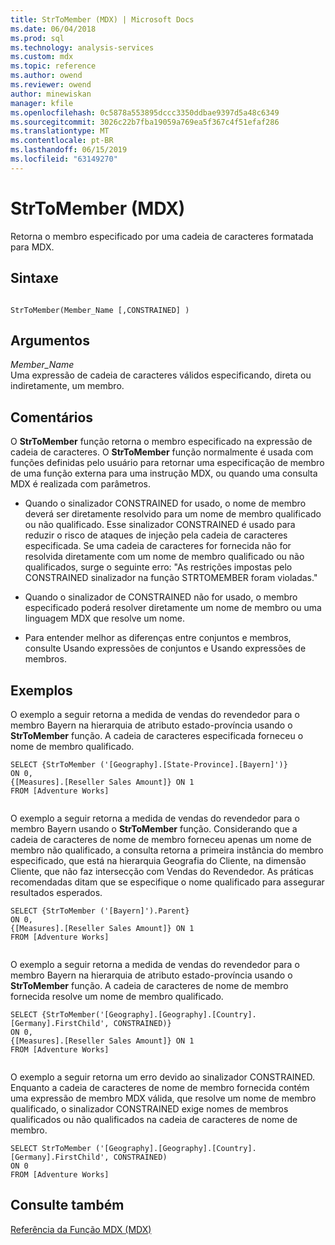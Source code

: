 ```yaml
---
title: StrToMember (MDX) | Microsoft Docs
ms.date: 06/04/2018
ms.prod: sql
ms.technology: analysis-services
ms.custom: mdx
ms.topic: reference
ms.author: owend
ms.reviewer: owend
author: minewiskan
manager: kfile
ms.openlocfilehash: 0c5878a553895dccc3350ddbae9397d5a48c6349
ms.sourcegitcommit: 3026c22b7fba19059a769ea5f367c4f51efaf286
ms.translationtype: MT
ms.contentlocale: pt-BR
ms.lasthandoff: 06/15/2019
ms.locfileid: "63149270"
---
```

# <a name="strtomember-mdx"></a>StrToMember (MDX)


  Retorna o membro especificado por uma cadeia de caracteres formatada para MDX.  
  
## <a name="syntax"></a>Sintaxe  
  
```  
  
StrToMember(Member_Name [,CONSTRAINED] )   
```  
  
## <a name="arguments"></a>Argumentos  
 *Member_Name*  
 Uma expressão de cadeia de caracteres válidos especificando, direta ou indiretamente, um membro.  
  
## <a name="remarks"></a>Comentários  
 O **StrToMember** função retorna o membro especificado na expressão de cadeia de caracteres. O **StrToMember** função normalmente é usada com funções definidas pelo usuário para retornar uma especificação de membro de uma função externa para uma instrução MDX, ou quando uma consulta MDX é realizada com parâmetros.  
  
-   Quando o sinalizador CONSTRAINED for usado, o nome de membro deverá ser diretamente resolvido para um nome de membro qualificado ou não qualificado. Esse sinalizador CONSTRAINED é usado para reduzir o risco de ataques de injeção pela cadeia de caracteres especificada. Se uma cadeia de caracteres for fornecida não for resolvida diretamente com um nome de membro qualificado ou não qualificados, surge o seguinte erro: "As restrições impostas pelo CONSTRAINED sinalizador na função STRTOMEMBER foram violadas."  
  
-   Quando o sinalizador de CONSTRAINED não for usado, o membro especificado poderá resolver diretamente um nome de membro ou uma linguagem MDX que resolve um nome.  
  
-   Para entender melhor as diferenças entre conjuntos e membros, consulte Usando expressões de conjuntos e Usando expressões de membros.  
  
## <a name="examples"></a>Exemplos  
 O exemplo a seguir retorna a medida de vendas do revendedor para o membro Bayern na hierarquia de atributo estado-província usando o **StrToMember** função. A cadeia de caracteres especificada forneceu o nome de membro qualificado.  
  
```  
SELECT {StrToMember ('[Geography].[State-Province].[Bayern]')}  
ON 0,  
{[Measures].[Reseller Sales Amount]} ON 1  
FROM [Adventure Works]  
  
```  
  
 O exemplo a seguir retorna a medida de vendas do revendedor para o membro Bayern usando o **StrToMember** função. Considerando que a cadeia de caracteres de nome de membro forneceu apenas um nome de membro não qualificado, a consulta retorna a primeira instância do membro especificado, que está na hierarquia Geografia do Cliente, na dimensão Cliente, que não faz intersecção com Vendas do Revendedor. As práticas recomendadas ditam que se especifique o nome qualificado para assegurar resultados esperados.  
  
```  
SELECT {StrToMember ('[Bayern]').Parent}  
ON 0,  
{[Measures].[Reseller Sales Amount]} ON 1  
FROM [Adventure Works]  
  
```  
  
 O exemplo a seguir retorna a medida de vendas do revendedor para o membro Bayern na hierarquia de atributo estado-província usando o **StrToMember** função. A cadeia de caracteres de nome de membro fornecida resolve um nome de membro qualificado.  
  
```  
SELECT {StrToMember('[Geography].[Geography].[Country].[Germany].FirstChild', CONSTRAINED)}  
ON 0,  
{[Measures].[Reseller Sales Amount]} ON 1  
FROM [Adventure Works]  
  
```  
  
 O exemplo a seguir retorna um erro devido ao sinalizador CONSTRAINED. Enquanto a cadeia de caracteres de nome de membro fornecida contém uma expressão de membro MDX válida, que resolve um nome de membro qualificado, o sinalizador CONSTRAINED exige nomes de membros qualificados ou não qualificados na cadeia de caracteres de nome de membro.  
  
```  
SELECT StrToMember ('[Geography].[Geography].[Country].[Germany].FirstChild', CONSTRAINED)  
ON 0  
FROM [Adventure Works]  
```  
  
## <a name="see-also"></a>Consulte também  
 [Referência da Função MDX &#40;MDX&#41;](../mdx/mdx-function-reference-mdx.md)  
  
  
